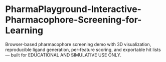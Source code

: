 # PharmaPlayground-Interactive-Pharmacophore-Screening-for-Learning
Browser-based pharmacophore screening demo with 3D visualization, reproducible ligand generation, per-feature scoring, and exportable hit lists — built for EDUCATIONAL AND SIMULATIVE USE ONLY.
